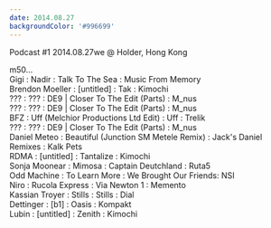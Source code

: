 ```yaml
---
date: 2014.08.27
backgroundColor: '#996699'
---
```


Podcast #1 2014.08.27we @ Holder, Hong Kong  

m50...  
Gigi : Nadir : Talk To The Sea : Music From Memory  
Brendon Moeller : \[untitled\] : Tak : Kimochi  
??? : ??? : DE9 | Closer To The Edit (Parts) : M\_nus  
??? : ??? : DE9 | Closer To The Edit (Parts) : M\_nus  
BFZ : Uff (Melchior Productions Ltd Edit) : Uff : Trelik  
??? : ??? : DE9 | Closer To The Edit (Parts) : M\_nus  
Daniel Meteo : Beautiful (Junction SM Metele Remix) : Jack's Daniel Remixes : Kalk Pets  
RDMA : \[untitled\] : Tantalize : Kimochi  
Sonja Moonear : Mimosa : Captain Deutchland : Ruta5  
Odd Machine : To Learn More : We Brought Our Friends: NSI  
Niro : Rucola Express : Via Newton 1 : Memento  
Kassian Troyer : Stills : Stills : Dial  
Dettinger : \[b1\] : Oasis : Kompakt  
Lubin : \[untitled\] : Zenith : Kimochi